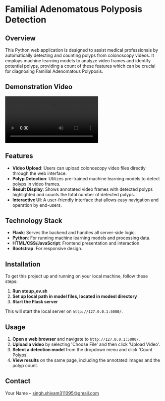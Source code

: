 # Familial Adenomatous Polyposis Detection

## Overview
This Python web application is designed to assist medical professionals by automatically detecting and counting polyps from colonoscopy videos. It employs machine learning models to analyze video frames and identify potential polyps, providing a count of these features which can be crucial for diagnosing Familial Adenomatous Polyposis.

## Demonstration Video
<video controls src="Demonstration_video_software_solution.mp4" title="Title"></video>

## Features
- **Video Upload**: Users can upload colonoscopy video files directly through the web interface.
- **Polyp Detection**: Utilizes pre-trained machine learning models to detect polyps in video frames.
- **Result Display**: Shows annotated video frames with detected polyps highlighted and counts the total number of detected polyps.
- **Interactive UI**: A user-friendly interface that allows easy navigation and operation by end-users.

## Technology Stack
- **Flask**: Serves the backend and handles all server-side logic.
- **Python**: For running machine learning models and processing data.
- **HTML/CSS/JavaScript**: Frontend presentation and interaction.
- **Bootstrap**: For responsive design.

## Installation

To get this project up and running on your local machine, follow these steps:

1. **Run steup_ev.sh**
2. **Set up local path in model files, located in modesl directory**
3. **Start the Flask server**

This will start the local server on `http://127.0.0.1:5000/`.

## Usage

1. **Open a web browser** and navigate to `http://127.0.0.1:5000/`.
2. **Upload a video** by selecting 'Choose File' and then click 'Upload Video'.
3. **Select a detection model** from the dropdown menu and click 'Count Polyps'.
4. **View results** on the same page, including the annotated images and the polyp count.


## Contact
Your Name – singh.shivam311095@gmail.com



